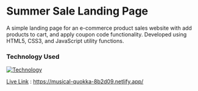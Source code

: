 # Summer Sale Landing Page

A simple landing page for an e-commerce product sales website with add products to cart, and apply coupon code functionality. Developed using HTML5, CSS3, and JavaScript utility functions.

### Technology Used

[![Technology](https://skillicons.dev/icons?i=js,html,css,figma)](https://skillicons.dev)

[Live Link](https://musical-quokka-8b2d09.netlify.app/) : https://musical-quokka-8b2d09.netlify.app/
